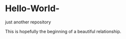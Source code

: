 # Hello-World-
just another repository 

This is hopefully the beginning of a beautiful relationship.
